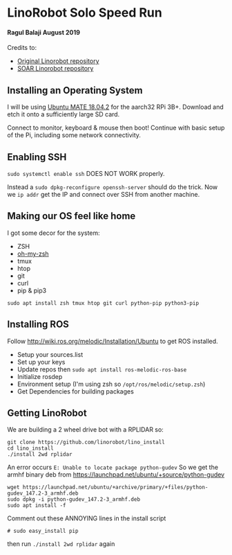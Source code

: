LinoRobot Solo Speed Run
===
#### Ragul Balaji August 2019

Credits to:
- [Original Linorobot repository](https://github.com/linorobot/linorobot/)
- [SOAR Linorobot repository](https://github.com/sutd-robotics/soar-linorobot/)

## Installing an Operating System

I will be using [Ubuntu MATE 18.04.2](https://ubuntu-mate.org/blog/ubuntu-mate-bionic-final-release/) for the aarch32 RPi 3B+. Download and etch it onto a sufficiently large SD card.

Connect to monitor, keyboard & mouse then boot! Continue with basic setup of the Pi, including some network connectivity.

## Enabling SSH

`sudo systemctl enable ssh` DOES NOT WORK properly.

Instead a `sudo dpkg-reconfigure openssh-server` should do the trick. Now we `ip addr` get the IP and connect over SSH from another machine.

## Making our OS feel like home

I got some decor for the system:
- ZSH
- [oh-my-zsh](https://github.com/robbyrussell/oh-my-zsh/)
- tmux
- htop
- git
- curl
- pip & pip3

```
sudo apt install zsh tmux htop git curl python-pip python3-pip
```

## Installing ROS

Follow http://wiki.ros.org/melodic/Installation/Ubuntu to get ROS installed.
- Setup your sources.list
- Set up your keys
- Update repos then `sudo apt install ros-melodic-ros-base`
- Initialize rosdep
- Environment setup (I'm using zsh so `/opt/ros/melodic/setup.zsh`)
- Get Dependencies for building packages

## Getting LinoRobot

We are building a 2 wheel drive bot with a RPLIDAR so:
```
git clone https://github.com/linorobot/lino_install
cd lino_install
./install 2wd rplidar
```

An error occurs `E: Unable to locate package python-gudev`
So we get the armhf binary deb from https://launchpad.net/ubuntu/+source/python-gudev

```
wget https://launchpad.net/ubuntu/+archive/primary/+files/python-gudev_147.2-3_armhf.deb
sudo dpkg -i python-gudev_147.2-3_armhf.deb
sudo apt install -f
```
Comment out these ANNOYING lines in the install script
```
# sudo easy_install pip
```
then run `./install 2wd rplidar` again